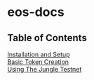 eos-docs
========

## Table of Contents
[Installation and Setup](https://github.com/cthacker/eos-docs/blob/master/setup.md)<br>
[Basic Token Creation](https://github.com/cthacker/eos-docs/blob/master/basic-token-creation.md)<br>
[Using The Jungle Testnet](https://github.com/cthacker/eos-docs/blob/master/jungle-testnet.md)<br>


